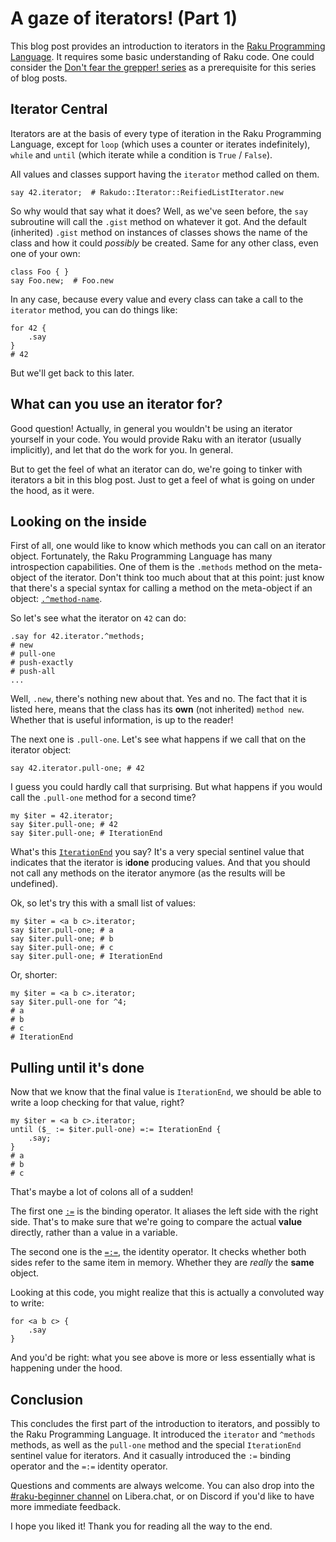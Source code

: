 # A gaze of iterators! (Part 1)

This blog post provides an introduction to iterators in the [Raku Programming Language](https://raku.org).  It requires some basic understanding of Raku code.  One could consider the [Don't fear the grepper! series](https://dev.to/lizmat/dont-fear-the-grepper-1-1k3e) as a prerequisite for this series of blog posts.

## Iterator Central

Iterators are at the basis of every type of iteration in the Raku Programming Language, except for `loop` (which uses a counter or iterates indefinitely), `while` and `until` (which iterate while a condition is `True` / `False`).

All values and classes support having the `iterator` method called on them.
```
say 42.iterator;  # Rakudo::Iterator::ReifiedListIterator.new
```
So why would that say what it does?  Well, as we've seen before, the `say` subroutine will call the `.gist` method on whatever it got.  And the default (inherited) `.gist` method on instances of classes shows the name of the class and how it could *possibly* be created.  Same for any other class, even one of your own:
```
class Foo { }
say Foo.new;  # Foo.new
```
In any case, because every value and every class can take a call to the `iterator` method, you can do things like:
```
for 42 {
    .say
}
# 42
```
But we'll get back to this later.

## What can you use an iterator for?

Good question!  Actually, in general you wouldn't be using an iterator yourself in your code.  You would provide Raku with an iterator (usually implicitly), and let that do the work for you.  In general.

But to get the feel of what an iterator can do, we're going to tinker with iterators a bit in this blog post.  Just to get a feel of what is going on under the hood, as it were.

## Looking on the inside

First of all, one would like to know which methods you can call on an iterator object.  Fortunately, the Raku Programming Language has many introspection capabilities.  One of them is the `.methods` method on the meta-object of the iterator.  Don't think too much about that at this point: just know that there's a special syntax for calling a method on the meta-object if an object: [`.^method-name`](https://docs.raku.org/language/operators#methodop_.^).

So let's see what the iterator on `42` can do:
```
.say for 42.iterator.^methods;
# new
# pull-one
# push-exactly
# push-all
...
```
Well, `.new`, there's nothing new about that.  Yes and no.  The fact that it is listed here, means that the class has its **own** (not inherited) `method new`.  Whether that is useful information, is up to the reader!

The next one is `.pull-one`.  Let's see what happens if we call that on the iterator object:
```
say 42.iterator.pull-one; # 42
```
I guess you could hardly call that surprising.  But what happens if you would call the `.pull-one` method for a second time?
```
my $iter = 42.iterator;
say $iter.pull-one; # 42
say $iter.pull-one; # IterationEnd
```
What's this [`IterationEnd`](https://docs.raku.org/type/Iterator#index-entry-IterationEnd) you say?  It's a very special sentinel value that indicates that the iterator is i**done** producing values.  And that you should not call any methods on the iterator anymore (as the results will be undefined).

Ok, so let's try this with a small list of values:
```
my $iter = <a b c>.iterator;
say $iter.pull-one; # a
say $iter.pull-one; # b
say $iter.pull-one; # c
say $iter.pull-one; # IterationEnd
```
Or, shorter:
```
my $iter = <a b c>.iterator;
say $iter.pull-one for ^4;
# a
# b
# c
# IterationEnd
```

## Pulling until it's done

Now that we know that the final value is `IterationEnd`, we should be able to write a loop checking for that value, right?
```
my $iter = <a b c>.iterator;
until ($_ := $iter.pull-one) =:= IterationEnd {
    .say;
}
# a
# b
# c
```
That's maybe a lot of colons all of a sudden!

The first one [`:=`](https://docs.raku.org/routine/:=) is the binding operator.  It aliases the left side with the right side.  That's to make sure that we're going to compare the actual **value** directly, rather than a value in a variable.

The second one is the [`=:=`](https://docs.raku.org/routine/=:=), the identity operator.  It checks whether both sides refer to the same item in memory.  Whether they are *really* the **same** object.

Looking at this code, you might realize that this is actually a convoluted way to write:
```
for <a b c> {
    .say
}
```
And you'd be right: what you see above is more or less essentially what is happening under the hood.

## Conclusion

This concludes the first part of the introduction to iterators, and possibly to the Raku Programming Language.  It introduced the `iterator` and `^methods` methods, as well as the `pull-one` method and the special `IterationEnd` sentinel value for iterators.  And it casually introduced the `:=` binding operator and the `=:=` identity operator.

Questions and comments are always welcome.  You can also drop into the [#raku-beginner channel](https://web.libera.chat/?channel=#raku-beginner) on Libera.chat, or on Discord if you'd like to have more immediate feedback.

I hope you liked it!  Thank you for reading all the way to the end.

